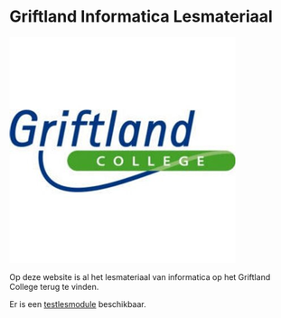 # Griftland Informatica Lesmateriaal

![Logo Griftland College](./griftland.jpg)

Op deze website is al het lesmateriaal van informatica op het Griftland College terug te vinden.

Er is een [testlesmodule](/testlesmodule/inleiding.html) beschikbaar.
